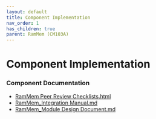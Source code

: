 ```yaml
---
layout: default
title: Component Implementation
nav_order: 1
has_children: true
parent: RamMem (CM103A)
---
```

# Component Implementation
### Component Documentation

- [RamMem Peer Review Checklists.html](doc/RamMem%20Peer%20Review%20Checklists.html)
- [RamMem_Integration Manual.md](doc/RamMem_Integration%20Manual.md)
- [RamMem_Module Design Document.md](doc/RamMem_Module%20Design%20Document.md)

